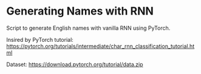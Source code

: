 # Generating Names with RNN

Script to generate English names with vanilla RNN using PyTorch. 

Insired by PyTorch tutorial: https://pytorch.org/tutorials/intermediate/char_rnn_classification_tutorial.html

Dataset: https://download.pytorch.org/tutorial/data.zip